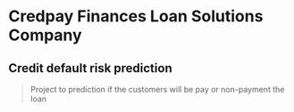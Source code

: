 # Credpay Finances Loan Solutions Company

## Credit default risk prediction

> Project to prediction if the customers will be pay or non-payment the loan
